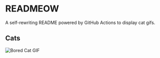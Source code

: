 # READMEOW

A self-rewriting README powered by GitHub Actions to display cat gifs.

## Cats

![Bored Cat GIF](https://media3.giphy.com/media/mlvseq9yvZhba/200.gif?cid=9acd02dayf3jzjs0wb28s2mde6e047l3wneojqvxlvcum5n3&ep=v1_gifs_search&rid=200.gif&ct=g)
